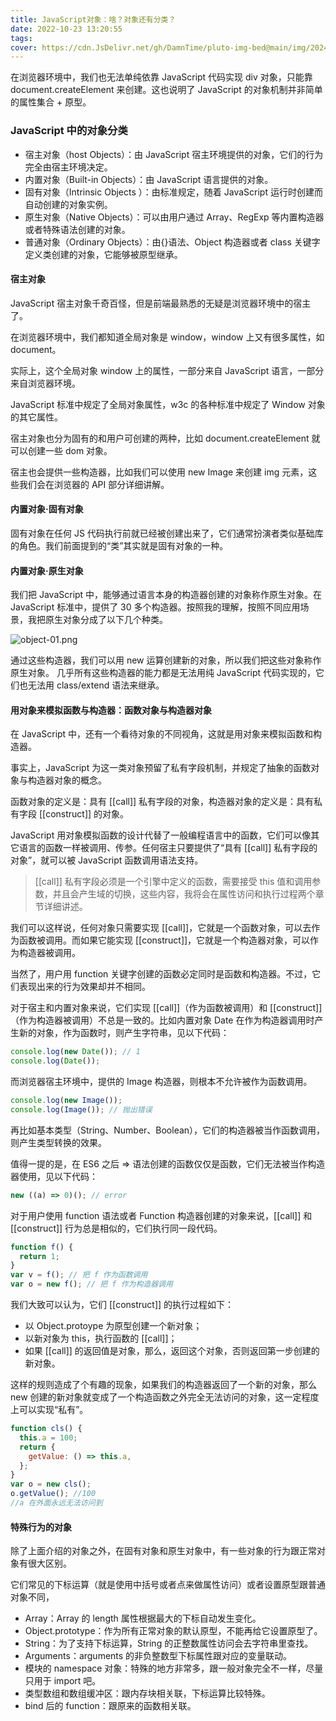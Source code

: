 ```yaml
---
title: JavaScript对象：啥？对象还有分类？
date: 2022-10-23 13:20:55
tags:
cover: https://cdn.JsDelivr.net/gh/DamnTime/pluto-img-bed@main/img/202405221526922.png
---
```


在浏览器环境中，我们也无法单纯依靠 JavaScript 代码实现 div 对象，只能靠 document.createElement 来创建。这也说明了 JavaScript 的对象机制并非简单的属性集合 + 原型。

### JavaScript 中的对象分类

- 宿主对象（host Objects）：由 JavaScript 宿主环境提供的对象，它们的行为完全由宿主环境决定。
- 内置对象（Built-in Objects）：由 JavaScript 语言提供的对象。
- 固有对象（Intrinsic Objects ）：由标准规定，随着 JavaScript 运行时创建而自动创建的对象实例。
- 原生对象（Native Objects）：可以由用户通过 Array、RegExp 等内置构造器或者特殊语法创建的对象。
- 普通对象（Ordinary Objects）：由{}语法、Object 构造器或者 class 关键字定义类创建的对象，它能够被原型继承。

#### 宿主对象

JavaScript 宿主对象千奇百怪，但是前端最熟悉的无疑是浏览器环境中的宿主了。

在浏览器环境中，我们都知道全局对象是 window，window 上又有很多属性，如 document。

实际上，这个全局对象 window 上的属性，一部分来自 JavaScript 语言，一部分来自浏览器环境。

JavaScript 标准中规定了全局对象属性，w3c 的各种标准中规定了 Window 对象的其它属性。

宿主对象也分为固有的和用户可创建的两种，比如 document.createElement 就可以创建一些 dom 对象。

宿主也会提供一些构造器，比如我们可以使用 new Image 来创建 img 元素，这些我们会在浏览器的 API 部分详细讲解。

#### 内置对象·固有对象

固有对象在任何 JS 代码执行前就已经被创建出来了，它们通常扮演者类似基础库的角色。我们前面提到的“类”其实就是固有对象的一种。

#### 内置对象·原生对象

我们把 JavaScript 中，能够通过语言本身的构造器创建的对象称作原生对象。在 JavaScript 标准中，提供了 30 多个构造器。按照我的理解，按照不同应用场景，我把原生对象分成了以下几个种类。

![object-01.png](http://cdn.pluto1811.com/forEditor/1615185702106/object-01.png)

通过这些构造器，我们可以用 new 运算创建新的对象，所以我们把这些对象称作原生对象。
几乎所有这些构造器的能力都是无法用纯 JavaScript 代码实现的，它们也无法用 class/extend 语法来继承。

#### 用对象来模拟函数与构造器：函数对象与构造器对象

在 JavaScript 中，还有一个看待对象的不同视角，这就是用对象来模拟函数和构造器。

事实上，JavaScript 为这一类对象预留了私有字段机制，并规定了抽象的函数对象与构造器对象的概念。

函数对象的定义是：具有 [[call]] 私有字段的对象，构造器对象的定义是：具有私有字段 [[construct]] 的对象。

JavaScript 用对象模拟函数的设计代替了一般编程语言中的函数，它们可以像其它语言的函数一样被调用、传参。任何宿主只要提供了“具有 [[call]] 私有字段的对象”，就可以被 JavaScript 函数调用语法支持。

> [[call]] 私有字段必须是一个引擎中定义的函数，需要接受 this 值和调用参数，并且会产生域的切换，这些内容，我将会在属性访问和执行过程两个章节详细讲述。

我们可以这样说，任何对象只需要实现 [[call]]，它就是一个函数对象，可以去作为函数被调用。而如果它能实现 [[construct]]，它就是一个构造器对象，可以作为构造器被调用。

当然了，用户用 function 关键字创建的函数必定同时是函数和构造器。不过，它们表现出来的行为效果却并不相同。

对于宿主和内置对象来说，它们实现 [[call]]（作为函数被调用）和 [[construct]]（作为构造器被调用）不总是一致的。比如内置对象 Date 在作为构造器调用时产生新的对象，作为函数时，则产生字符串，见以下代码：

```js
console.log(new Date()); // 1
console.log(Date());
```

而浏览器宿主环境中，提供的 Image 构造器，则根本不允许被作为函数调用。

```js
console.log(new Image());
console.log(Image()); // 抛出错误
```

再比如基本类型（String、Number、Boolean），它们的构造器被当作函数调用，则产生类型转换的效果。

值得一提的是，在 ES6 之后 => 语法创建的函数仅仅是函数，它们无法被当作构造器使用，见以下代码：

```js
new ((a) => 0)(); // error
```

对于用户使用 function 语法或者 Function 构造器创建的对象来说，[[call]] 和 [[construct]] 行为总是相似的，它们执行同一段代码。

```js
function f() {
  return 1;
}
var v = f(); // 把 f 作为函数调用
var o = new f(); // 把 f 作为构造器调用
```

我们大致可以认为，它们 [[construct]] 的执行过程如下：

- 以 Object.protoype 为原型创建一个新对象；
- 以新对象为 this，执行函数的 [[call]]；
- 如果 [[call]] 的返回值是对象，那么，返回这个对象，否则返回第一步创建的新对象。

这样的规则造成了个有趣的现象，如果我们的构造器返回了一个新的对象，那么 new 创建的新对象就变成了一个构造函数之外完全无法访问的对象，这一定程度上可以实现“私有”。

```js
function cls() {
  this.a = 100;
  return {
    getValue: () => this.a,
  };
}
var o = new cls();
o.getValue(); //100
//a 在外面永远无法访问到
```

#### 特殊行为的对象

除了上面介绍的对象之外，在固有对象和原生对象中，有一些对象的行为跟正常对象有很大区别。

它们常见的下标运算（就是使用中括号或者点来做属性访问）或者设置原型跟普通对象不同，

- Array：Array 的 length 属性根据最大的下标自动发生变化。
- Object.prototype：作为所有正常对象的默认原型，不能再给它设置原型了。
- String：为了支持下标运算，String 的正整数属性访问会去字符串里查找。
- Arguments：arguments 的非负整数型下标属性跟对应的变量联动。
- 模块的 namespace 对象：特殊的地方非常多，跟一般对象完全不一样，尽量只用于 import 吧。
- 类型数组和数组缓冲区：跟内存块相关联，下标运算比较特殊。
- bind 后的 function：跟原来的函数相关联。
